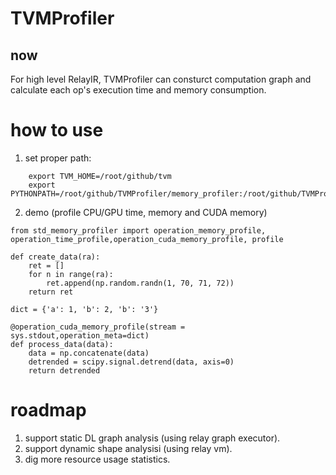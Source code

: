 # TVMProfiler

## now
For high level RelayIR, TVMProfiler can consturct computation graph and calculate each op's execution time and memory consumption.

# how to use

1. set proper path:

```
    export TVM_HOME=/root/github/tvm
    export PYTHONPATH=/root/github/TVMProfiler/memory_profiler:/root/github/TVMProfiler/relayIR:$TVM_HOME/python:${PYTHONPATH}
```

2. demo (profile CPU/GPU time, memory and CUDA memory)

```
from std_memory_profiler import operation_memory_profile, operation_time_profile,operation_cuda_memory_profile, profile

def create_data(ra):
    ret = []
    for n in range(ra):
        ret.append(np.random.randn(1, 70, 71, 72))
    return ret

dict = {'a': 1, 'b': 2, 'b': '3'}

@operation_cuda_memory_profile(stream = sys.stdout,operation_meta=dict)
def process_data(data):
    data = np.concatenate(data)
    detrended = scipy.signal.detrend(data, axis=0)
    return detrended
```

# roadmap

1. support static DL graph analysis (using relay graph executor).
2. support dynamic shape analysisi (using relay vm).
3. dig more resource usage statistics.

